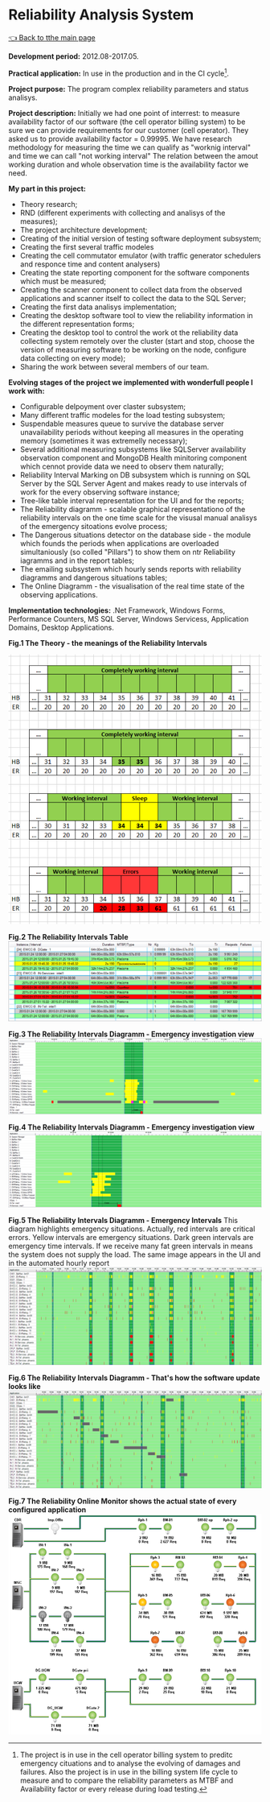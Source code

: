 # Reliability Analysis System

[:point_left: Back to tthe main page](../../README.md)

**Development period:** 2012.08-2017.05.

**Practical application:** In use in the production and in the CI cycle[^1].

**Project purpose:** The program complex reliability parameters and status analisys.


**Project description:** 
Initially we had one point of interrest: to measure availability factor of our software (the cell operator billing system) to be sure we can provide requirements for our customer (cell operator). They asked us to provide availability factor = 0.99995.
We have research methodology for measuring the time we can qualify as "worknig interval" and time we can call "not working interval"
The relation between the amout working duration and whole observation time is the availability factor we  need. 

**My part in this project:** 
- Theory research;
- RND (different experiments with collecting and analisys of the measures);
- The project architecture development;
- Creating of the initial version of testing software deployment subsystem;
- Creating the first several traffic modeles
- Creating the cell commutator emulator (with traffic generator schedulers and responce time and content analysers)
- Creating the state reporting component for the software components which must be measured;
- Creating the scanner component to collect data from the observed applications and scanner itself to collect the data to the SQL Server;
- Creating the first data analisys implementation;
- Creating the desktop software tool to view the reliability information in the different representation forms;
- Creating the desktop tool to control the work ot the reliability data collecting system remotely over the cluster (start and stop, choose the version of measuring software to be working on the node, configure data collecting on every mode);
- Sharing the work between several members of our team.

**Evolving stages of the project we implemented with wonderfull people I work with:** 
- Configurable delpoyment over claster subsystem;
- Many different traffic modeles for the load testing subsystem;
- Suspendable measures queue to survive the database server unavailability periods without keeping all measures in the operating memory (sometimes it was extremelly necessary); 
- Several additional measuring subsystems like SQLServer availability observation component and MongoDB Health minitoring component which cennot provide data we need to observ them naturally;
- Reliability Interval Marking on DB subsystem which is running on SQL Server by the SQL Server Agent and makes ready to use intervals of work for the every observing software instance;
- Tree-like table interval representation for the UI and for the reports;
- The Reliability diagramm - scalable graphical representationo of the reliability intervals on the one time scale for the visusal manual analisys of the emergency sitoations evolve process;
- The Dangerous situations detector on the database side - the module which founds the periods when applications are overloaded simultaniously (so colled "Pillars") to show them on ntr Reliability iagramms and in the report tables;
- The emailing subsystem which hourly sends reports with reliability diagramms and dangerous situations tables;
- The Online Diagramm - the visualisation of the real time state of the observing applications.

**Implementation technologies:** .Net Framework, Windows Forms, Performance Counters, MS SQL Server, Windows Servicess, Application Domains, Desktop Applications.


**Fig.1 The Theory - the meanings of the Reliability Intervals**

![The Duplicator list](Images/Fig_01_Theory.png)


**Fig.2 The Reliability Intervals Table**
![Order Events lists](Images/Fig_02_RITable.png)


**Fig.3 The Reliability Intervals Diagramm - Emergency investigation view**
![Order Events lists](Images/Fig_03_RIDiag.png)


**Fig.4 The Reliability Intervals Diagramm - Emergency investigation view**
![Order Events lists](Images/Fig_04_RIDiag.png)


**Fig.5 The Reliability Intervals Diagramm - Emergency Intervals**
This diagram highlights emergency situations. Actually, red intervals are critical errors. Yellow intervals are emergency situations. Dark green intervals are emergency time intervals. If we receive many fat green intervals in means the system does not supply the load. The same image appears in the UI and in the automated hourly report
![Order Events lists](Images/Fig_05_RIDiag_Pillars.png)


**Fig.6 The Reliability Intervals Diagramm - That's how the software update looks like**
![Order Events lists](Images/Fig_06_RIDiag_Update.png)


**Fig.7 The Reliability Online Monitor shows the actual state of every configured application**
![Order Events lists](Images/Fig_07_RIOM.png)





[^1]: The project is in use in the cell operator billing system to preditc emergency cituations and to analyse the evolving of damages and failures. Also the project is in use in the billing system life cycle to measure and to compare the reliability parameters as MTBF and Availability factor or every release during load testing.
